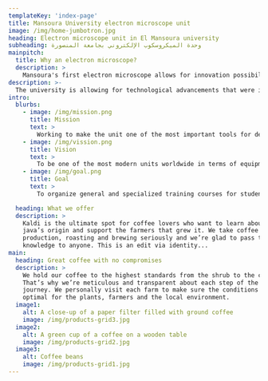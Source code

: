 ```yaml
---
templateKey: 'index-page'
title: Mansoura University electron microscope unit
image: /img/home-jumbotron.jpg
heading: Electron microscope unit in El Mansoura university
subheading: وحدة الميكروسكوب الإلكتروني بجامعة المنصورة
mainpitch:
  title: Why an electron microscope?
  description: >
    Mansoura's first electron microscope allows for innovation possibilities like never before.
description: >-
  The university is allowing for technological advancements that were impossible due to lack of an electron microscope!
intro:
  blurbs:
    - image: /img/mission.png
      title: Mission
      text: >
        Working to make the unit one of the most important tools for developing scientific research for various disciplines and working to spread the microscopy technology through education and training for researchers, students and industry.
    - image: /img/vission.png
      title: Vision
      text: >
        To be one of the most modern units worldwide in terms of equipment, expertise, and the quality and accuracy of the obtained results.
    - image: /img/goal.png
      title: Goal
      text: >
        To organize general and specialized training courses for students, researchers and industry workers at regional level. Contribute to supporting the educational process in the area of the electron microscopy. Provide the necessary services to companies and industry. Support and develop scientific research in the Egyptian and regional universities and research centers. Become leaders in testing and analyzing micro samples at the nanoscale level as well as in biological and non-biological disciplines. Offer consultation services to the scientific community locally and regionally.

  heading: What we offer
  description: >
    Kaldi is the ultimate spot for coffee lovers who want to learn about their
    java’s origin and support the farmers that grew it. We take coffee
    production, roasting and brewing seriously and we’re glad to pass that
    knowledge to anyone. This is an edit via identity...
main:
  heading: Great coffee with no compromises
  description: >
    We hold our coffee to the highest standards from the shrub to the cup.
    That’s why we’re meticulous and transparent about each step of the coffee’s
    journey. We personally visit each farm to make sure the conditions are
    optimal for the plants, farmers and the local environment.
  image1:
    alt: A close-up of a paper filter filled with ground coffee
    image: /img/products-grid3.jpg
  image2:
    alt: A green cup of a coffee on a wooden table
    image: /img/products-grid2.jpg
  image3:
    alt: Coffee beans
    image: /img/products-grid1.jpg
---
```

